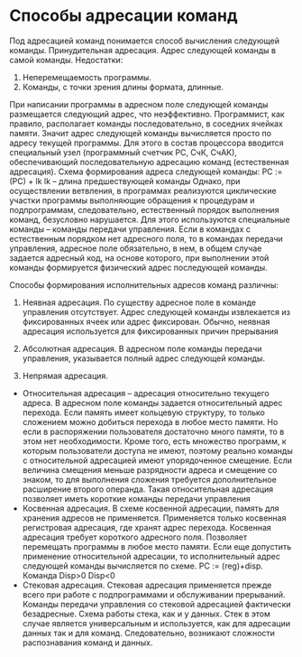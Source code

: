 ﻿# Способы адресации команд

Под адресацией команд понимается способ вычисления следующей команды.
Принудительная адресация. Адрес следующей команды в самой команды.
Недостатки:
1. Неперемещаемость программы.
2. Команды, с точки зрения длины формата, длинные.

При написании программы в адресном поле следующей команды размещается следующий
адрес, что неэффективно. Программист, как правило, располагает команды последовательно,
в соседних ячейках памяти. Значит адрес следующей команды вычисляется просто по адресу
текущей программы. Для этого в состав процессора вводится специальный узел
(программный счетчик PC, СчК, СчАК), обеспечивающий последовательную адресацию
команд (естественная адресация).
Схема формирования адреса следующей команды: PC := (PC) + lk
lk – длина предшествующей команды
Однако, при осуществлении ветвления, в программах реализуются циклические участки
программы выполняющие обращения к процедурам и подпрограммам, следовательно,
естественный порядок выполнения команд, безусловно нарушается. Для этого используются
специальные команды – команды передачи управления. Если в командах с естественным
порядком нет адресного поля, то в командах передачи управления, адресное поле
обязательно, в нем, в общем случае задается адресный код, на основе которого, при
выполнении этой команды формируется физический адрес последующей команды.

Способы формирования исполнительных адресов команд различны:

1. Неявная адресация. По существу адресное поле в команде управления отсутствует.
Адрес следующей команды извлекается из фиксированных ячеек или адрес фиксирован.
Обычно, неявная адресация используется для фиксированных причин прерывания

2. Абсолютная адресация. В адресном поле команды передачи управления, указывается
полный адрес следующей команды.

3. Непрямая адресация.
* Относительная адресация – адресация относительно текущего адреса. В адресном поле
команды задается относительный адрес перехода.
Если память имеет кольцевую
структуру, то только сложением можно добиться перехода в любое место памяти. Но
если в распоряжении пользователя достаточно много памяти, то в этом нет
необходимости. Кроме того, есть множество программ, к которым пользователи доступа
не имеют, поэтому реально команды с относительной адресацией имеют упорядоченное
смещение. Если величина смещения меньше разрядности адреса и смещение со знаком,
то для выполнения сложения требуется дополнительное расширение второго операнда.
Такая относительная адресация позволяет иметь короткие команды передачи управления
* Косвенная адресация. В схеме косвенной адресации, память для хранения адресов не
применяется. Применяется только косвенная регистровая адресация, где хранят адрес
перехода. Косвенная адресация требует короткого адресного поля. Позволяет перемещать
программы в любое место памяти. Если еще допустить применение относительной
адресации, то исполнительный адрес следующей команды вычисляется по схеме.
PC := (reg)+disp.
Команда
Disp>0
Disp<0
* Стековая адресация. Стековая адресация применяется прежде всего при работе с
подпрограммами и обслуживании прерываний. Команды передачи управления со
стековой адресацией фактически безадресные. Схема работы стека, как и у данных. Стек
в этом случае является универсальным и используется, как для адресации данных так и
для команд. Следовательно, возникают сложности распознавания команд и данных.
